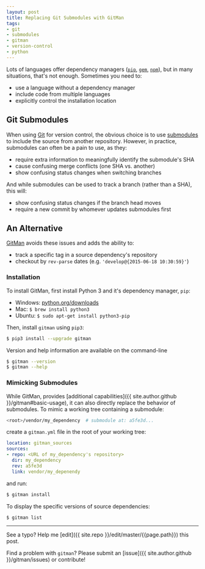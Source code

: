 ```yaml
---
layout: post
title: Replacing Git Submodules with GitMan
tags:
- git
- submodules
- gitman
- version-control
- python
---
```


Lots of languages offer dependency managers ([`pip`](https://pip.pypa.io/en/stable/), [`gem`](https://rubygems.org/), [`npm`](https://www.npmjs.com/)), but in many situations, that's not enough. Sometimes you need to:

* use a language without a dependency manager
* include code from multiple languages
* explicitly control the installation location

## Git Submodules

When using [Git](https://git-scm.com/) for version control, the obvious choice is to use [submodules](https://git-scm.com/docs/git-submodule) to include the source from another repository. However, in practice, submodules can often be a pain to use, as they:

* require extra information to meaningfully identify the submodule's SHA
* cause confusing merge conflicts (one SHA vs. another)
* show confusing status changes when switching branches

And while submodules can be used to track a branch (rather than a SHA), this will:

* show confusing status changes if the branch head moves
* require a new commit by whomever updates submodules first

## An Alternative

[GitMan](https://gitman.readthedocs.io) avoids these issues and adds the ability to:

* track a specific tag in a source dependency's repository
* checkout by `rev-parse` dates (e.g. `'develop@{2015-06-18 10:30:59}'`)

### Installation

To install GitMan, first install Python 3 and it's dependency manager, `pip`:

* Windows: [python.org/downloads](https://www.python.org/downloads)
* Mac: `$ brew install python3`
* Ubuntu: `$ sudo apt-get install python3-pip`

Then, install `gitman` using `pip3`:

```bash
$ pip3 install --upgrade gitman
```

Version and help information are available on the command-line

```bash
$ gitman --version
$ gitman --help
```

### Mimicking Submodules

While GitMan, provides [additional capabilities]({{ site.author.github }}/gitman#basic-usage), it can also directly replace the behavior of submodules. To mimic a working tree containing a submodule:

```bash
<root>/vendor/my_dependency  # submodule at: a5fe3d...
```

create a `gitman.yml` file in the root of your working tree:

```yaml
location: gitman_sources
sources:
- repo: <URL of my_dependency's repository>
  dir: my_dependency
  rev: a5fe3d
  link: vendor/my_depenendy
```

and run:

```bash
$ gitman install
```

To display the specific versions of source dependencies:

```bash
$ gitman list
```

-----

See a typo? Help me [edit]({{ site.repo }}/edit/master/{{page.path}}) this post.

Find a problem with `gitman`? Please submit an [issue]({{ site.author.github }}/gitman/issues) or contribute!
